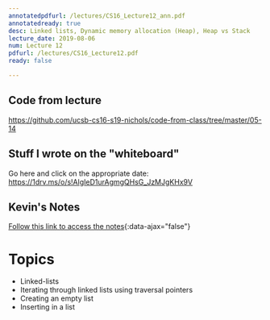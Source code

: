 ```yaml
---
annotatedpdfurl: /lectures/CS16_Lecture12_ann.pdf
annotatedready: true
desc: Linked lists, Dynamic memory allocation (Heap), Heap vs Stack
lecture_date: 2019-08-06
num: Lecture 12
pdfurl: /lectures/CS16_Lecture12.pdf
ready: false

---
```


## Code from lecture

<https://github.com/ucsb-cs16-s19-nichols/code-from-class/tree/master/05-14>

## Stuff I wrote on the "whiteboard"

Go here and click on the appropriate date:
<https://1drv.ms/o/s!AlgIeD1urAgmgQHsG_JzMJgKHx9V>

## Kevin's Notes

[Follow this link to access the notes](/lectures/CS16_Lecture12_Notes.docx){:data-ajax="false"}

# Topics

* Linked-lists
* Iterating through linked lists using traversal pointers
* Creating an empty list
* Inserting in a list
